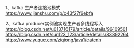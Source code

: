 1、kafka 生产者连接池模式  
https://www.jianshu.com/p/c43f27f6ebfa

2、kafka producer实例池实现生产者多线程写入
https://blog.csdn.net/u013716179/article/details/96109501
https://blog.csdn.net/sun123_123/article/details/83892264
https://www.yuque.com/ziqiong/java1/eatcnh